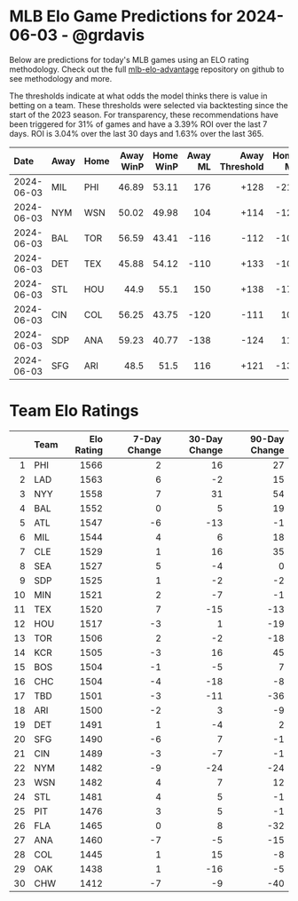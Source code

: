 # MLB Elo Game Predictions for 2024-06-03 - @grdavis
Below are predictions for today's MLB games using an ELO rating methodology. Check out the full [mlb-elo-advantage](https://github.com/grdavis/mlb-elo-advantage) repository on github to see methodology and more.

The thresholds indicate at what odds the model thinks there is value in betting on a team. These thresholds were selected via backtesting since the start of the 2023 season. For transparency, these recommendations have been triggered for 31% of games and have a 3.39% ROI over the last 7 days. ROI is 3.04% over the last 30 days and 1.63% over the last 365.

| Date       | Away   | Home   |   Away WinP |   Home WinP |   Away ML |   Away Threshold |   Home ML |   Home Threshold |
|:-----------|:-------|:-------|------------:|------------:|----------:|-----------------:|----------:|-----------------:|
| 2024-06-03 | MIL    | PHI    |       46.89 |       53.11 |       176 |             +128 |      -210 |             +101 |
| 2024-06-03 | NYM    | WSN    |       50.02 |       49.98 |       104 |             +114 |      -122 |             +114 |
| 2024-06-03 | BAL    | TOR    |       56.59 |       43.41 |      -116 |             -112 |      -102 |             +146 |
| 2024-06-03 | DET    | TEX    |       45.88 |       54.12 |      -110 |             +133 |      -106 |             -102 |
| 2024-06-03 | STL    | HOU    |       44.9  |       55.1  |       150 |             +138 |      -178 |             -106 |
| 2024-06-03 | CIN    | COL    |       56.25 |       43.75 |      -120 |             -111 |       102 |             +145 |
| 2024-06-03 | SDP    | ANA    |       59.23 |       40.77 |      -138 |             -124 |       118 |             +162 |
| 2024-06-03 | SFG    | ARI    |       48.5  |       51.5  |       116 |             +121 |      -136 |             +108 |

# Team Elo Ratings
|    | Team   |   Elo Rating |   7-Day Change |   30-Day Change |   90-Day Change |
|---:|:-------|-------------:|---------------:|----------------:|----------------:|
|  1 | PHI    |         1566 |              2 |              16 |              27 |
|  2 | LAD    |         1563 |              6 |              -2 |              15 |
|  3 | NYY    |         1558 |              7 |              31 |              54 |
|  4 | BAL    |         1552 |              0 |               5 |              19 |
|  5 | ATL    |         1547 |             -6 |             -13 |              -1 |
|  6 | MIL    |         1544 |              4 |               6 |              18 |
|  7 | CLE    |         1529 |              1 |              16 |              35 |
|  8 | SEA    |         1527 |              5 |              -4 |               0 |
|  9 | SDP    |         1525 |              1 |              -2 |              -2 |
| 10 | MIN    |         1521 |              2 |              -7 |              -1 |
| 11 | TEX    |         1520 |              7 |             -15 |             -13 |
| 12 | HOU    |         1517 |             -3 |               1 |             -19 |
| 13 | TOR    |         1506 |              2 |              -2 |             -18 |
| 14 | KCR    |         1505 |             -3 |              16 |              45 |
| 15 | BOS    |         1504 |             -1 |              -5 |               7 |
| 16 | CHC    |         1504 |             -4 |             -18 |              -8 |
| 17 | TBD    |         1501 |             -3 |             -11 |             -36 |
| 18 | ARI    |         1500 |             -2 |               3 |              -9 |
| 19 | DET    |         1491 |              1 |              -4 |               2 |
| 20 | SFG    |         1490 |             -6 |               7 |              -1 |
| 21 | CIN    |         1489 |             -3 |              -7 |              -1 |
| 22 | NYM    |         1482 |             -9 |             -24 |             -24 |
| 23 | WSN    |         1482 |              4 |               7 |              12 |
| 24 | STL    |         1481 |              4 |               5 |              -1 |
| 25 | PIT    |         1476 |              3 |               5 |              -1 |
| 26 | FLA    |         1465 |              0 |               8 |             -32 |
| 27 | ANA    |         1460 |             -7 |              -5 |             -15 |
| 28 | COL    |         1445 |              1 |              15 |              -8 |
| 29 | OAK    |         1438 |              1 |             -16 |              -5 |
| 30 | CHW    |         1412 |             -7 |              -9 |             -40 |